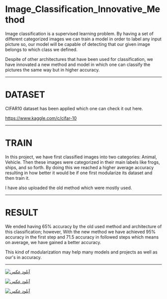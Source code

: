 # Image_Classification_Innovative_Method

Image classification is a supervised learning problem. By having a set of different categorized images we can train a model in order to label any input picture so, our model will be capable of detecting that our given image belongs to which class we defined.

Despite of other architectures that have been used for classification, we have innovated a new method and model in which one can classify the pictures the same way but in higher accuracy.

---------------------------------------------------------------------------------------------------------------------------------------

# DATASET
CIFAR10 dataset has been applied which one can check it out here.

https://www.kaggle.com/c/cifar-10





-------------------------------------------------------------------------------------------------------------------

# TRAIN
In this project, we have first classified images into two categories: Animal, Vehicle. Then these images were categorized in their main labels like frogs, ships, and so forth.
By doing this we reached a higher average accuracy resulting in how better it would be if one first modularize its dataset and then train it.

I have also uploaded the old method which were mostly used.

---------------------------------------------------------------------------------------------------------------------------------
# RESULT
We ended having 65% accuracy by the old used method and architecture of this classification; however, With the new method we have achieved 95% accuracy in the first step and 71.5 accuracy in followed steps which means on average, we have gained a better accuracy.

This kind of modularization may help many models and projects as well as our's in accuracy.

---------------------------------------------------------------
<a href="http://uupload.ir/" target="_blank"><img src="http://uupload.ir/files/zyo_1.jpg" border="0" alt="آپلود عکس" /></a>


<a href="http://uupload.ir/" target="_blank"><img src="http://uupload.ir/files/sk6z_2.jpg" border="0" alt="آپلود عکس" /></a>


<a href="http://uupload.ir/" target="_blank"><img src="http://uupload.ir/files/oal_3.jpg" border="0" alt="آپلود عکس" /></a>
